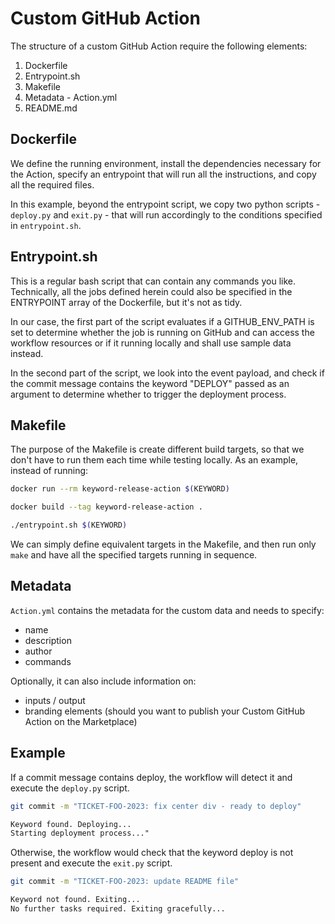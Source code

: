 # Custom GitHub Action

The structure of a custom GitHub Action require the following elements:

1. Dockerfile
2. Entrypoint.sh
3. Makefile
4. Metadata - Action.yml
5. README.md

## Dockerfile

We define the running environment, install the dependencies necessary for the Action, specify an entrypoint that will run all the instructions, and copy all the required files.

In this example, beyond the entrypoint script, we copy two python scripts - `deploy.py` and `exit.py` - that will run accordingly to the conditions specified in `entrypoint.sh`.

## Entrypoint.sh

This is a regular bash script that can contain any commands you like. Technically, all the jobs defined herein could also be specified in the ENTRYPOINT array of the Dockerfile, but it's not as tidy.

In our case, the first part of the script evaluates if a GITHUB_ENV_PATH is set to determine whether the job is running on GitHub and can access the workflow resources or if it running locally and shall use sample data instead.

In the second part of the script, we look into the event payload, and check if the commit message contains the keyword "DEPLOY" passed as an argument to determine whether to trigger the deployment process.

## Makefile

The purpose of the Makefile is create different build targets, so that we don't have to run them each time while testing locally. As an example, instead of running:

```bash
docker run --rm keyword-release-action $(KEYWORD)

docker build --tag keyword-release-action .

./entrypoint.sh $(KEYWORD)
```

We can simply define equivalent targets in the Makefile, and then run only `make` and have all the specified targets running in sequence.

## Metadata

`Action.yml` contains the metadata for the custom data and needs to specify:

- name
- description
- author
- commands

Optionally, it can also include information on:

- inputs / output
- branding elements (should you want to publish your Custom GitHub Action on the Marketplace)


## Example

If a commit message contains deploy, the workflow will detect it and execute the `deploy.py` script.

```bash
git commit -m "TICKET-FOO-2023: fix center div - ready to deploy"
```

```md
Keyword found. Deploying...
Starting deployment process..."
```

Otherwise, the workflow would check that the keyword deploy is not present and execute the `exit.py` script.

```bash
git commit -m "TICKET-FOO-2023: update README file"
```

```md
Keyword not found. Exiting...
No further tasks required. Exiting gracefully...
```